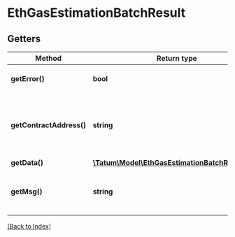 # EthGasEstimationBatchResult

## Getters

Method | Return type | Description | Notes
------------ | ------------- | ------------- | -------------
**getError()** | **bool** | If estimation succeeded. |
**getContractAddress()** | **string** | Contract address of ERC20 token, if transaction is ERC20 token | [optional]
**getData()** | [**\Tatum\Model\EthGasEstimationBatchResultData**](EthGasEstimationBatchResultData.md) |  | [optional]
**getMsg()** | **string** | Error message. Present only if error - true. | [optional]

[[Back to Index]](../index.md)
